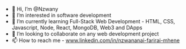 - 👋 Hi, I’m @Nzwany
- 👀 I’m interested in software development
- 🌱 I’m currently learning Full-Stack Web Development - HTML, CSS, Javascript, Node, React, MongoDB, Web3 and DApps
- 💞️ I’m looking to collaborate on any web development project
- 📫 How to reach me - www.linkedin.com/in/nzwananai-farirai-mhene

<!---
Nzwany/Nzwany is a ✨ special ✨ repository because its `README.md` (this file) appears on your GitHub profile.
You can click the Preview link to take a look at your changes.
--->
